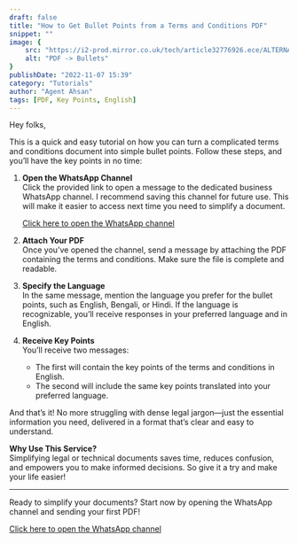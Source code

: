 ```yaml
---
draft: false
title: "How to Get Bullet Points from a Terms and Conditions PDF"
snippet: ""
image: {
    src: "https://i2-prod.mirror.co.uk/tech/article32776926.ece/ALTERNATES/s1200d/0_WhastApp.jpg",
    alt: "PDF -> Bullets"
}
publishDate: "2022-11-07 15:39"
category: "Tutorials"
author: "Agent Ahsan"
tags: [PDF, Key Points, English]
---
```


Hey folks,  

This is a quick and easy tutorial on how you can turn a complicated terms and conditions document into simple bullet points. Follow these steps, and you’ll have the key points in no time:

1. **Open the WhatsApp Channel**  
   Click the provided link to open a message to the dedicated business WhatsApp channel. I recommend saving this channel for future use. This will make it easier to access next time you need to simplify a document.

   [Click here to open the WhatsApp channel](https://wa.me/+12895441110)

2. **Attach Your PDF**  
   Once you’ve opened the channel, send a message by attaching the PDF containing the terms and conditions. Make sure the file is complete and readable.

3. **Specify the Language**  
   In the same message, mention the language you prefer for the bullet points, such as English, Bengali, or Hindi. If the language is recognizable, you’ll receive responses in your preferred language and in English.

4. **Receive Key Points**  
   You’ll receive two messages:
   - The first will contain the key points of the terms and conditions in English.  
   - The second will include the same key points translated into your preferred language.  

And that’s it! No more struggling with dense legal jargon—just the essential information you need, delivered in a format that’s clear and easy to understand.

**Why Use This Service?**  
Simplifying legal or technical documents saves time, reduces confusion, and empowers you to make informed decisions. So give it a try and make your life easier!

---

Ready to simplify your documents? Start now by opening the WhatsApp channel and sending your first PDF!

[Click here to open the WhatsApp channel](https://wa.me/+12895441110)